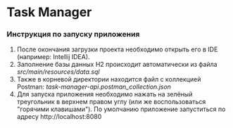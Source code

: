 # Task Manager
### Инструкция по запуску приложения
1. После окончания загрузки проекта необходимо открыть его в IDE (например: Intellij IDEA).
2. Заполнение базы данных H2 происходит автоматически из файла *src/main/resources/data.sql*
3. Также в корневой директории находится файл с коллекцией Postman: *task-manager-api.postman_collection.json*
4. Для запуска приложения необходимо нажать на зелёный треугольник в верхнем правом углу (или же воспользоваться "горячими клавишами"). По умолчанию приложение запуститься по адресу http://localhost:8080